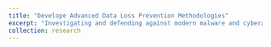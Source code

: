 ```yaml
---
title: "Develope Advanced Data Loss Prevention Methodologies"
excerpt: "Investigating and defending against modern malware and cyberattacks.<br/>"
collection: research
---
```


